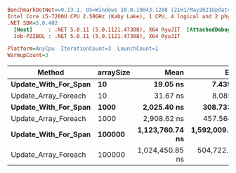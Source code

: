 ``` ini

BenchmarkDotNet=v0.13.1, OS=Windows 10.0.19043.1288 (21H1/May2021Update)
Intel Core i5-7200U CPU 2.50GHz (Kaby Lake), 1 CPU, 4 logical and 2 physical cores
.NET SDK=5.0.402
  [Host]     : .NET 5.0.11 (5.0.1121.47308), X64 RyuJIT  [AttachedDebugger]
  Job-PZZBOL : .NET 5.0.11 (5.0.1121.47308), X64 RyuJIT

Platform=AnyCpu  IterationCount=3  LaunchCount=1  
WarmupCount=3  

```
|               Method | arraySize |            Mean |            Error |        StdDev | Allocated |
|--------------------- |---------- |----------------:|-----------------:|--------------:|----------:|
| **Update_With_For_Span** |        **10** |        **19.05 ns** |         **7.439 ns** |      **0.408 ns** |         **-** |
| Update_Array_Foreach |        10 |        31.67 ns |         8.089 ns |      0.443 ns |         - |
| **Update_With_For_Span** |      **1000** |     **2,025.40 ns** |       **308.733 ns** |     **16.923 ns** |         **-** |
| Update_Array_Foreach |      1000 |     2,908.62 ns |       457.564 ns |     25.081 ns |         - |
| **Update_With_For_Span** |    **100000** | **1,123,760.74 ns** | **1,592,009.803 ns** | **87,263.429 ns** |         **-** |
| Update_Array_Foreach |    100000 | 1,024,450.85 ns |   504,722.791 ns | 27,665.559 ns |         - |
